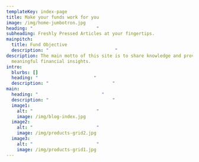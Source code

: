 ```yaml
---
templateKey: index-page
title: Make your funds work for you
image: /img/home-jumbotron.jpg
heading: "                        "
subheading: Freshly Pressed Articles at your fingertips.
mainpitch:
  title: Fund Objective
  description: "                         "
description: The main motto of this site is to share knowledge and provide
  meaningful financial insights.
intro:
  blurbs: []
  heading: "                     "
  description: "                        "
main:
  heading: "                        "
  description: "                        "
  image1:
    alt: "                        "
    image: /img/blog-index.jpg
  image2:
    alt: "                        "
    image: /img/products-grid2.jpg
  image3:
    alt: "                        "
    image: /img/products-grid1.jpg
---
```

